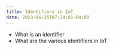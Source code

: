 ```yaml
---
title: Identifiers in IoT
date: 2023-06-25T07:24:01-04:00
---
```


- What is an identifier
- What are the various identifiers in IoT